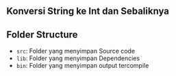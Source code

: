 ## Konversi String ke Int dan Sebaliknya

## Folder Structure

- `src`: Folder yang menyimpan Source code
- `lib`: Folder yang menyimpan Dependencies
- `bin`: Folder yang menyimpan output tercompile
